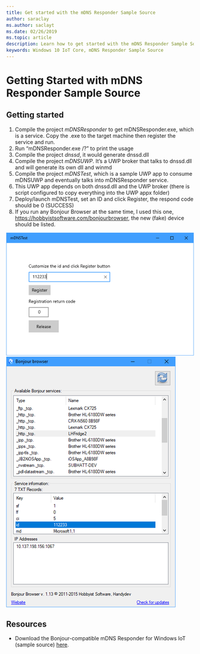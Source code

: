 ```yaml
---
title: Get started with the mDNS Responder Sample Source
author: saraclay
ms.author: saclayt
ms.date: 02/26/2019
ms.topic: article
description: Learn how to get started with the mDNS Responder Sample Source.
keywords: Windows 10 IoT Core, mDNS Responder Sample Source
---
```


# Getting Started with mDNS Responder Sample Source

## Getting started

1.	Compile the project *mDNSResponder* to get mDNSResponder.exe, which is a service. Copy the .exe to the target machine then register the service and run.
2. Run “mDNSResponder.exe /?” to print the usage
3.	Compile the project *dnssd*, it would generate dnssd.dll
4.	Compile the project *mDNSUWP*. It’s a UWP broker that talks to dnssd.dll and will generate its own dll and winmd
5.	Compile the project *mDNSTest*, which is a sample UWP app to consume mDNSUWP and eventually talks into mDNSResponder service.
6.	This UWP app depends on both dnssd.dll and the UWP broker (there is script configured to copy everything into the UWP appx folder)
7.	Deploy/launch mDNSTest, set an ID and click Register, the respond code should be 0 (SUCCESS)
8.	If you run any Bonjour Browser at the same time, I used this one, https://hobbyistsoftware.com/bonjourbrowser, the new (fake) device should be listed.

![Registration for mDNS](media/mDNS/mDNS1.png)
![Bonjour browser screenshot](media/mDNS/mDNS2.png)

## Resources

* Download the Bonjour-compatible mDNS Responder for Windows IoT (sample source) [here](https://go.microsoft.com/fwlink/?linkid=2077676).

